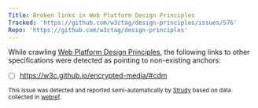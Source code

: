 ```yaml
---
Title: Broken links in Web Platform Design Principles
Tracked: 'https://github.com/w3ctag/design-principles/issues/576'
Repo: 'https://github.com/w3ctag/design-principles'
---
```


While crawling [Web Platform Design Principles](https://w3ctag.github.io/design-principles/), the following links to other specifications were detected as pointing to non-existing anchors:
* [ ] https://w3c.github.io/encrypted-media/#cdm

<sub>This issue was detected and reported semi-automatically by [Strudy](https://github.com/w3c/strudy/) based on data collected in [webref](https://github.com/w3c/webref/).</sub>
